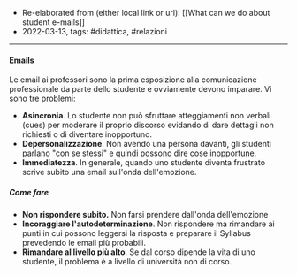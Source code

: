 - Re-elaborated from (either local link or url): [[What can we do about student e-mails]]
- 2022-03-13, tags: #didattica, #relazioni 
---

#### Emails
Le email ai professori sono la prima esposizione alla comunicazione professionale da parte dello studente e ovviamente devono imparare.  Vi sono tre problemi: 

* **Asincronia**. Lo studente non può sfruttare atteggiamenti non verbali (cues) per moderare il proprio discorso evidando di dare dettagli non richiesti o di diventare inopportuno.
* **Depersonalizzazione**. Non avendo una persona davanti, gli studenti parlano "con se stessi" e quindi possono dire cose inopportune.
* **Immediatezza**. In generale, quando uno studente diventa frustrato scrive subito una email sull'onda dell'emozione.

##### Come fare
- **Non rispondere subito.** Non farsi prendere dall'onda dell'emozione
- **Incoraggiare l'autodeterminazione**. Non rispondere ma rimandare ai punti in cui possono leggersi la risposta e preparare il Syllabus prevedendo le email più probabili.
- **Rimandare al livello più alto**. Se dal corso dipende la vita di uno studente, il problema è a livello di università non di corso.
